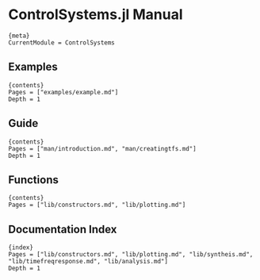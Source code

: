 # ControlSystems.jl Manual

    {meta}
    CurrentModule = ControlSystems

## Examples
    {contents}
    Pages = ["examples/example.md"]
    Depth = 1

## Guide

    {contents}
    Pages = ["man/introduction.md", "man/creatingtfs.md"]
    Depth = 1

## Functions

    {contents}
    Pages = ["lib/constructors.md", "lib/plotting.md"]

## Documentation Index

    {index}
    Pages = ["lib/constructors.md", "lib/plotting.md", "lib/syntheis.md", "lib/timefreqresponse.md", "lib/analysis.md"]
    Depth = 1
